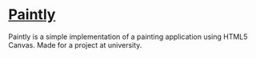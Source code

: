 [Paintly](http://projekt.gustavlindqvist.se/Paintly/)
=======

Paintly is a simple implementation of a painting application using HTML5 Canvas. Made for a project at university.
